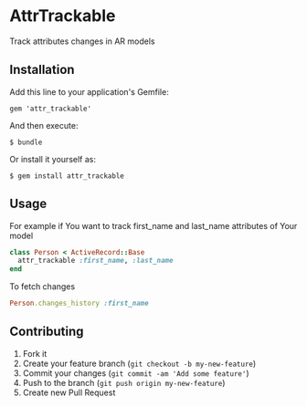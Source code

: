 # AttrTrackable

Track attributes changes in AR models

## Installation

Add this line to your application's Gemfile:

    gem 'attr_trackable'

And then execute:

    $ bundle

Or install it yourself as:

    $ gem install attr_trackable

## Usage

For example if You want to track first_name and last_name attributes of Your model
```ruby
class Person < ActiveRecord::Base
  attr_trackable :first_name, :last_name
end
```

To fetch changes

```ruby
Person.changes_history :first_name
```

## Contributing

1. Fork it
2. Create your feature branch (`git checkout -b my-new-feature`)
3. Commit your changes (`git commit -am 'Add some feature'`)
4. Push to the branch (`git push origin my-new-feature`)
5. Create new Pull Request
